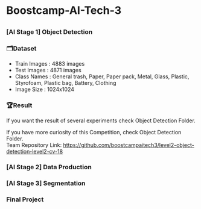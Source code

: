 # Boostcamp-AI-Tech-3

## <h3> <strong> [AI Stage 1] Object Detection </strong> </h3>


### 🗂️Dataset
- Train Images : 4883 images
- Test Images : 4871 images
- Class Names : General trash, Paper, Paper pack, Metal, Glass, Plastic, Styrofoam, Plastic bag, Battery, Clothing
- Image Size : 1024x1024

### 🏆Result
If you want the result of several experiments check Object Detection Folder.

If you have more curiosity of this Competition, check Object Detection Folder. <br>
Team Repository Link: https://github.com/boostcampaitech3/level2-object-detection-level2-cv-18

<h3> <strong> [AI Stage 2] Data Production </strong> </h3>




<h3> <strong> [AI Stage 3] Segmentation </strong> </h3>

<h3> <strong> Final Project </strong> </h3>